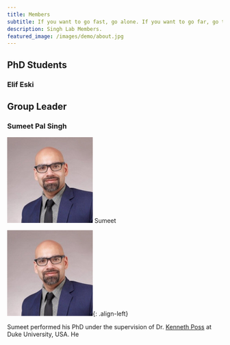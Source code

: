 ```yaml
---
title: Members
subtitle: If you want to go fast, go alone. If you want to go far, go together.
description: Singh Lab Members.
featured_image: /images/demo/about.jpg
---
```



## PhD Students

### Elif Eski

## Group Leader

### Sumeet Pal Singh 

<div class="gallery" data-columns="4">
    <img src="/images/members/sumeet.jpeg">
    Sumeet
</div>


![Sumeet](/images/members/sumeet.jpeg "Group Leader"){: .align-left}

Sumeet performed his PhD under the supervision of Dr. [Kenneth Poss](https://sites.duke.edu/posslab/) at Duke University, USA. He 
